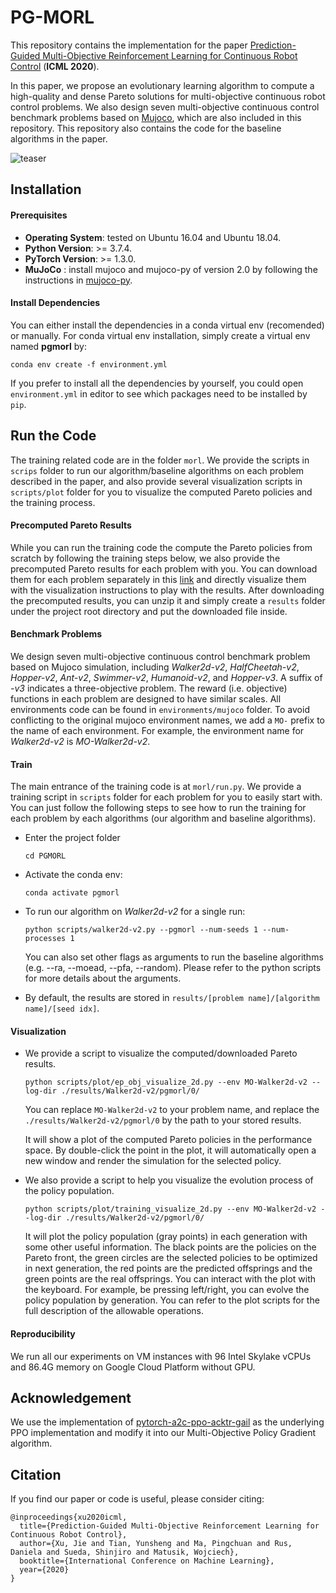 # PG-MORL

This repository contains the implementation for the paper [Prediction-Guided Multi-Objective Reinforcement Learning for Continuous Robot Control](http://people.csail.mit.edu/jiex/papers/PGMORL/) (**ICML 2020**). 

In this paper, we propose an evolutionary learning algorithm to compute a high-quality and dense Pareto solutions for multi-objective continuous robot control problems. We also design seven multi-objective continuous control benchmark problems based on [Mujoco](http://www.mujoco.org/), which are also included in this repository. This repository also contains the code for the baseline algorithms in the paper.

![teaser](images/teaser.gif)



## Installation

#### Prerequisites

- **Operating System**: tested on Ubuntu 16.04 and Ubuntu 18.04.
- **Python Version**: >= 3.7.4.
- **PyTorch Version**: >= 1.3.0.
- **MuJoCo** : install mujoco and mujoco-py of version 2.0 by following the instructions in [mujoco-py](<https://github.com/openai/mujoco-py>).

#### Install Dependencies

You can either install the dependencies in a conda virtual env (recomended) or manually. For conda virtual env installation, simply create a virtual env named **pgmorl** by:

```
conda env create -f environment.yml
```

If you prefer to install all the dependencies by yourself, you could open `environment.yml` in editor to see which packages need to be installed by `pip`.



## Run the Code

The training related code are in the folder `morl`. We provide the scripts in `scrips` folder to run our algorithm/baseline algorithms on each problem described in the paper, and also provide several visualization scripts in `scripts/plot` folder for you to visualize the computed Pareto policies and the training process. 

#### Precomputed Pareto Results

While you can run the training code the compute the Pareto policies from scratch by following the training steps below, we also provide the precomputed Pareto results for each problem with you. You can download them for each problem separately in this [link](https://drive.google.com/drive/folders/15toW4SjF2b4PPvU2ZFA6kTweWfh7CqQr?usp=sharing) and directly visualize them with the visualization instructions to play with the results. After downloading the precomputed results, you can unzip it and simply create a `results` folder under the project root directory and put the downloaded file inside.

#### Benchmark Problems

We design seven multi-objective continuous control benchmark problem based on Mujoco simulation, including *Walker2d-v2*, *HalfCheetah-v2*, *Hopper-v2*, *Ant-v2*, *Swimmer-v2*, *Humanoid-v2*, and *Hopper-v3*. A suffix of *-v3* indicates a three-objective problem. The reward (i.e. objective) functions in each problem are designed to have similar scales. All environments code can be found in `environments/mujoco` folder. To avoid conflicting to the original mujoco environment names, we add a `MO-` prefix to the name of each environment. For example, the environment name for *Walker2d-v2* is *MO-Walker2d-v2*.

#### Train

The main entrance of the training code is at  `morl/run.py`. We provide a training script in `scripts` folder for each problem for you to easily start with. You can just follow the following steps to see how to run the training for each problem by each algorithms (our algorithm and baseline algorithms).

- Enter the project folder

  ```
  cd PGMORL
  ```

- Activate the conda env:

  ```
  conda activate pgmorl
  ```

- To run our algorithm on *Walker2d-v2* for a single run:

  ```
  python scripts/walker2d-v2.py --pgmorl --num-seeds 1 --num-processes 1
  ```

  You can also set other flags as arguments to run the baseline algorithms (e.g. --ra, --moead, --pfa, --random). Please refer to the python scripts for more details about the arguments.

- By default, the results are stored in `results/[problem name]/[algorithm name]/[seed idx]`.

#### Visualization

- We provide a script to visualize the computed/downloaded Pareto results.

  ```
  python scripts/plot/ep_obj_visualize_2d.py --env MO-Walker2d-v2 --log-dir ./results/Walker2d-v2/pgmorl/0/
  ```

  You can replace `MO-Walker2d-v2` to your problem name, and replace the `./results/Walker2d-v2/pgmorl/0` by the path to your stored results.

  It will show a plot of the computed Pareto policies in the performance space. By double-click the point in the plot, it will automatically open a new window and render the simulation for the selected policy. 

- We also provide a script to help you visualize the evolution process of the policy population.

  ```
  python scripts/plot/training_visualize_2d.py --env MO-Walker2d-v2 --log-dir ./results/Walker2d-v2/pgmorl/0/
  ```
  
  It will plot the policy population (gray points) in each generation with some other useful information. The black points are the policies on the Pareto front, the green circles are the selected policies to be optimized in next generation, the red points are the predicted offsprings and the green points are the real offsprings. You can interact with the plot with the keyboard. For example, be pressing left/right, you can evolve the policy population by generation. You can refer to the plot scripts for the full description of the allowable operations.

#### Reproducibility

We run all our experiments on VM instances with 96 Intel Skylake vCPUs and 86.4G memory on Google Cloud Platform without GPU. 



## Acknowledgement

We use the implementation of [pytorch-a2c-ppo-acktr-gail](https://github.com/ikostrikov/pytorch-a2c-ppo-acktr-gail) as the underlying PPO implementation and modify it into our Multi-Objective Policy Gradient algorithm.



## Citation

If you find our paper or code is useful, please consider citing: 

```
@inproceedings{xu2020icml,
  title={Prediction-Guided Multi-Objective Reinforcement Learning for Continuous Robot Control},
  author={Xu, Jie and Tian, Yunsheng and Ma, Pingchuan and Rus, Daniela and Sueda, Shinjiro and Matusik, Wojciech},
  booktitle={International Conference on Machine Learning},
  year={2020}
}
```



